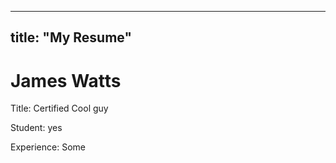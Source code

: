 ---
title: "My Resume"
----

# James Watts
Title: Certified Cool guy

Student: yes

Experience: Some
